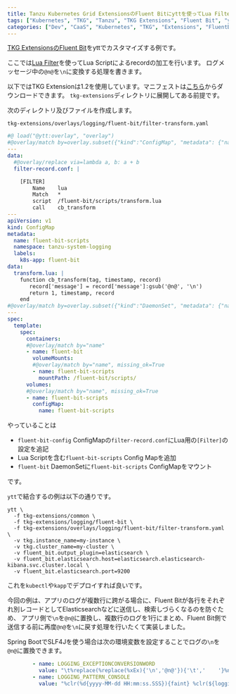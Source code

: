 ```yaml
---
title: Tanzu Kubernetes Grid ExtensionsのFluent Bitにyttを使ってLua Filterでscriptを設定するメモ
tags: ["Kubernetes", "TKG", "Tanzu", "TKG Extensions", "Fluent Bit", "ytt"]
categories: ["Dev", "CaaS", "Kubernetes", "TKG", "Extensions", "FluentBit"]
---
```


[TKG ExtensionsのFluent Bit](https://docs.vmware.com/en/VMware-Tanzu-Kubernetes-Grid/1.2/vmware-tanzu-kubernetes-grid-12/GUID-extensions-logging-fluentbit.html)をyttでカスタマイズする例です。

ここでは[Lua Filter](https://docs.fluentbit.io/manual/pipeline/filters/lua)を使ってLua Scriptによるrecordの加工を行います。
ログメッセージ中の`@n@`を`\n`に変換する処理を書きます。

以下ではTKG Extensionは1.2を使用しています。マニフェストは[こちら](https://my.vmware.com/en/group/vmware/downloads/details?downloadGroup=TKG-121&productId=988&rPId=56777)からダウンロードできます。
`tkg-extensions`ディレクトリに展開してある前提です。


次のディレクトリ及びファイルを作成します。

`tkg-extensions/overlays/logging/fluent-bit/filter-transform.yaml`

```yaml
#@ load("@ytt:overlay", "overlay")
#@overlay/match by=overlay.subset({"kind":"ConfigMap", "metadata": {"name": "fluent-bit-config"}})
---
data:
  #@overlay/replace via=lambda a, b: a + b
  filter-record.conf: |

    [FILTER]
        Name    lua
        Match   *
        script  /fluent-bit/scripts/transform.lua
        call    cb_transform
---
apiVersion: v1
kind: ConfigMap
metadata:
  name: fluent-bit-scripts
  namespace: tanzu-system-logging
  labels:
    k8s-app: fluent-bit
data:
  transform.lua: |
    function cb_transform(tag, timestamp, record)
       record['message'] = record['message']:gsub('@n@', '\n')
       return 1, timestamp, record
    end
#@overlay/match by=overlay.subset({"kind":"DaemonSet", "metadata": {"name": "fluent-bit"}})
---
spec:
  template:
    spec:
      containers:
      #@overlay/match by="name"
      - name: fluent-bit
        volumeMounts:
        #@overlay/match by="name", missing_ok=True
        - name: fluent-bit-scripts
          mountPath: /fluent-bit/scripts/
      volumes:
      #@overlay/match by="name", missing_ok=True
      - name: fluent-bit-scripts
        configMap:
          name: fluent-bit-scripts
```

やっていることは

* `fluent-bit-config` ConfigMapの`filter-record.conf`にLua用の`[Filter]`の設定を追記
* Lua Scriptを含む`fluent-bit-scripts` Config Mapを追加
* `fluent-bit` DaemonSetに`fluent-bit-scripts` ConfigMapをマウント

です。

`ytt`で結合するの例は以下の通りです。

```
ytt \
  -f tkg-extensions/common \
  -f tkg-extensions/logging/fluent-bit \
  -f tkg-extensions/overlays/logging/fluent-bit/filter-transform.yaml \
  -v tkg.instance_name=my-instance \
  -v tkg.cluster_name=my-cluster \
  -v fluent_bit.output_plugin=elasticsearch \
  -v fluent_bit.elasticsearch.host=elasticsearch.elasticsearch-kibana.svc.cluster.local \
  -v fluent_bit.elasticsearch.port=9200
```

これを`kubectl`や`kapp`でデプロイすれば良いです。


今回の例は、アプリのログが複数行に跨がる場合に、Fluent Bitが各行をそれぞれ別レコードとしてElasticsearchなどに送信し、検索しづらくなるのを防ぐため、
アプリ側で`\n`を`@n@`に置換し、複数行のログを1行にまとめ、Fluent Bit側で送信する前に再度`@n@`を`\n`に戻す処理を行いたくて実装しました。

Spring BootでSLF4Jを使う場合は次の環境変数を設定することでログの`\n`を`@n@`に置換できます。

```yaml
        - name: LOGGING_EXCEPTIONCONVERSIONWORD
          value: "\t%replace(%replace(%xEx){'\n','@n@'}){'\t','    '}%nopex"
        - name: LOGGING_PATTERN_CONSOLE
          value: "%clr(%d{yyyy-MM-dd HH:mm:ss.SSS}){faint} %clr(${logging.pattern.level:%5p}) %clr(${PID: }){magenta} %clr(---){faint} %clr([%15.15t]){faint} %clr(%-40.40logger{39}){cyan} %clr(:){faint} %replace(%m){'\n','@n@'}${logging.exception-conversion-word:%wEx}%n"
```